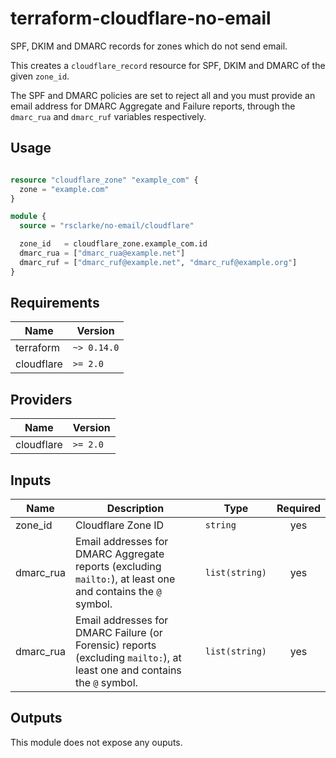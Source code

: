 # terraform-cloudflare-no-email

SPF, DKIM and DMARC records for zones which do not send email.

This creates a `cloudflare_record` resource for SPF, DKIM and DMARC of the given `zone_id`.

The SPF and DMARC policies are set to reject all and you must provide an email address for DMARC Aggregate and Failure reports, through the `dmarc_rua` and `dmarc_ruf` variables respectively.

## Usage

```terraform

resource "cloudflare_zone" "example_com" {
  zone = "example.com"
}

module {
  source = "rsclarke/no-email/cloudflare"

  zone_id   = cloudflare_zone.example_com.id
  dmarc_rua = ["dmarc_rua@example.net"]
  dmarc_ruf = ["dmarc_ruf@example.net", "dmarc_ruf@example.org"]
}
```

## Requirements

| Name | Version |
|------|---------|
| terraform | `~> 0.14.0` |
| cloudflare | `>= 2.0` |

## Providers

| Name | Version |
|------|---------|
| cloudflare | `>= 2.0` |

## Inputs

| Name | Description | Type | Required |
|------|-------------|------|:--------:|
| zone_id | Cloudflare Zone ID | `string` | yes |
| dmarc_rua | Email addresses for DMARC Aggregate reports (excluding `mailto:`), at least one and contains the `@` symbol. | `list(string)` | yes |
| dmarc_rua | Email addresses for DMARC Failure (or Forensic) reports (excluding `mailto:`), at least one and contains the `@` symbol. | `list(string)` | yes |

## Outputs

This module does not expose any ouputs.

